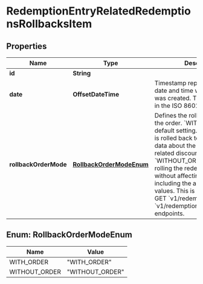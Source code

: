 

# RedemptionEntryRelatedRedemptionsRollbacksItem


## Properties

| Name | Type | Description |
|------------ | ------------- | ------------- |
|**id** | **String** |  |
|**date** | **OffsetDateTime** | Timestamp representing the date and time when the object was created. The value is shown in the ISO 8601 format. |
|**rollbackOrderMode** | [**RollbackOrderModeEnum**](#RollbackOrderModeEnum) | Defines the rollback mode for the order. &#x60;WITH_ORDER&#x60; is a default setting. The redemption is rolled back together with the data about the order, including related discount values. &#x60;WITHOUT_ORDER&#x60; allows rolling the redemption back without affecting order data, including the applied discount values. This is returned only in GET &#x60;v1/redemptions/&#x60; and GET &#x60;v1/redemptions/{redemptionId}&#x60; endpoints. |



## Enum: RollbackOrderModeEnum

| Name | Value |
|---- | -----|
| WITH_ORDER | &quot;WITH_ORDER&quot; |
| WITHOUT_ORDER | &quot;WITHOUT_ORDER&quot; |



